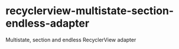 # recyclerview-multistate-section-endless-adapter
Multistate, section and endless RecyclerView adapter
